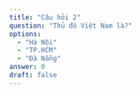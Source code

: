 ```yaml
---
title: "Câu hỏi 2"
question: "Thủ đô Việt Nam là?"
options:
  - "Hà Nội"
  - "TP.HCM"
  - "Đà Nẵng"
answer: 0
draft: false
---
```

